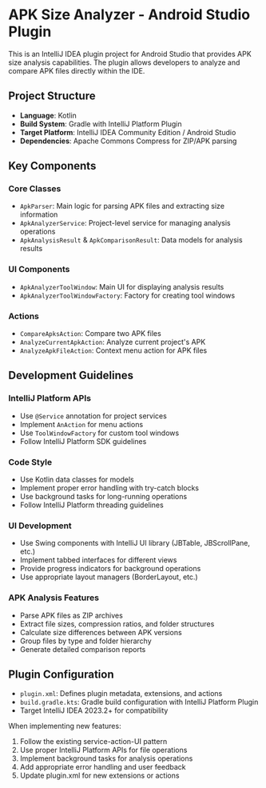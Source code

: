 <!-- Use this file to provide workspace-specific custom instructions to Copilot. For more details, visit https://code.visualstudio.com/docs/copilot/copilot-customization#_use-a-githubcopilotinstructionsmd-file -->

# APK Size Analyzer - Android Studio Plugin

This is an IntelliJ IDEA plugin project for Android Studio that provides APK size analysis capabilities. The plugin allows developers to analyze and compare APK files directly within the IDE.

## Project Structure

- **Language**: Kotlin
- **Build System**: Gradle with IntelliJ Platform Plugin
- **Target Platform**: IntelliJ IDEA Community Edition / Android Studio
- **Dependencies**: Apache Commons Compress for ZIP/APK parsing

## Key Components

### Core Classes
- `ApkParser`: Main logic for parsing APK files and extracting size information
- `ApkAnalyzerService`: Project-level service for managing analysis operations
- `ApkAnalysisResult` & `ApkComparisonResult`: Data models for analysis results

### UI Components
- `ApkAnalyzerToolWindow`: Main UI for displaying analysis results
- `ApkAnalyzerToolWindowFactory`: Factory for creating tool windows

### Actions
- `CompareApksAction`: Compare two APK files
- `AnalyzeCurrentApkAction`: Analyze current project's APK
- `AnalyzeApkFileAction`: Context menu action for APK files

## Development Guidelines

### IntelliJ Platform APIs
- Use `@Service` annotation for project services
- Implement `AnAction` for menu actions
- Use `ToolWindowFactory` for custom tool windows
- Follow IntelliJ Platform SDK guidelines

### Code Style
- Use Kotlin data classes for models
- Implement proper error handling with try-catch blocks
- Use background tasks for long-running operations
- Follow IntelliJ Platform threading guidelines

### UI Development
- Use Swing components with IntelliJ UI library (JBTable, JBScrollPane, etc.)
- Implement tabbed interfaces for different views
- Provide progress indicators for background operations
- Use appropriate layout managers (BorderLayout, etc.)

### APK Analysis Features
- Parse APK files as ZIP archives
- Extract file sizes, compression ratios, and folder structures
- Calculate size differences between APK versions
- Group files by type and folder hierarchy
- Generate detailed comparison reports

## Plugin Configuration
- `plugin.xml`: Defines plugin metadata, extensions, and actions
- `build.gradle.kts`: Gradle build configuration with IntelliJ Platform Plugin
- Target IntelliJ IDEA 2023.2+ for compatibility

When implementing new features:
1. Follow the existing service-action-UI pattern
2. Use proper IntelliJ Platform APIs for file operations
3. Implement background tasks for analysis operations
4. Add appropriate error handling and user feedback
5. Update plugin.xml for new extensions or actions
